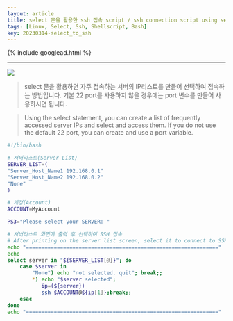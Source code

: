 ```yaml
---
layout: article
title: select 문을 활용한 ssh 접속 script / ssh connection script using select
tags: [Linux, Select, Ssh, Shellscript, Bash]
key: 20230314-select_to_ssh
---
```


{% include googlead.html %}

---

<img src='http://drive.google.com/uc?export=view&id=1F1dcZmQvGuLSXP4WzsdDehD1v7LbJXIv' /><br>

> select 문을 활용하면 자주 접속하는 서버의 IP리스트를 만들어 
> 선택하여 접속하는 방법입니다.
> 기본 22 port를 사용하지 않을 경우에는 port 변수를 만들어 사용하시면 됩니다.

> Using the select statement, you can create a list of frequently accessed server IPs and select and access them.
>If you do not use the default 22 port, you can create and use a port variable.

```bash
#!/bin/bash

# 서버리스트(Server List)
SERVER_LIST=(
"Server_Host_Name1 192.168.0.1"
"Server_Host_Name2 192.168.0.2"
"None"
)

# 계정(Account)
ACCOUNT=MyAccount

PS3="Please select your SERVER: "

# 서버리스트 화면에 출력 후 선택하여 SSH 접속
# After printing on the server list screen, select it to connect to SSH
echo "=============================================================="
echo
select server in "${SERVER_LIST[@]}"; do
    case $server in
        "None") echo "not selected. quit"; break;;
        *) echo "$server selected";
           ip=(${server})
           ssh $ACCOUNT@${ip[1]};break;;
    esac
done
echo "=============================================================="
```